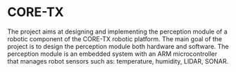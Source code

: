 # CORE-TX
The project aims at designing and implementing the perception module of a robotic component of the CORE-TX robotic platform.
The main goal of the project is to design the perception module both hardware and software.
The perception module is an embedded system with an ARM microcontroller that manages robot sensors such as: temperature, humidity, LIDAR, SONAR.
